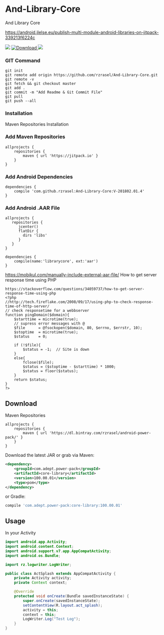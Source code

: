# And-Library-Core
And Library Core

https://android.jlelse.eu/publish-multi-module-android-libraries-on-jitpack-339213f6224c

<a href='https://bintray.com/rzrasel/android-power-pack/android-core-library?source=watch' alt='Get automatic notifications about new "android-core-library" versions'><img src='https://www.bintray.com/docs/images/bintray_badge_color.png'></a>
[ ![Download](https://api.bintray.com/packages/rzrasel/android-power-pack/android-core-library/images/download.svg) ](https://bintray.com/rzrasel/android-power-pack/android-core-library/_latestVersion)
[![](https://jitpack.io/v/rzrasel/And-Library-Core.svg)](https://jitpack.io/#rzrasel/And-Library-Core)

<!--
<a href="https://www.w3schools.com">
<img border="0" alt="W3Schools" src="logo_w3s.gif" width="100" height="100">
</a>
[![](https://jitpack.io/v/rzrasel/And-Library-Core.svg)](https://jitpack.io/#rzrasel/And-Library-Core)

<a href="https://github.com/rzrasel/And-Library-Core" target="_blank">Hello, world!</a>
[link](url){:target="_blank"}
[Link](https://github.com/rzrasel/And-Library-Core "title" target="_blank")
-->

### GIT Command
```git_command
git init
git remote add origin https://github.com/rzrasel/And-Library-Core.git
git remote -v
git fetch && git checkout master
git add .
git commit -m "Add Readme & Git Commit File"
git pull
git push --all
```

### Installation
Maven Repositories Installation

### Add Maven Repositories
```maven_repositories
allprojects {
    repositories {
        maven { url 'https://jitpack.io' }
    }
}
```

### Add Android Dependencies
```android_dependencies
dependencies {
    compile 'com.github.rzrasel:And-Library-Core:V-201802.01.4'
}
```

### Add Android .AAR File
```android_repositories
allprojects {
   repositories {
      jcenter()
      flatDir {
        dirs 'libs'
      }
   }
}
```
```android_dependencies
dependencies {
    compile(name:'librarycore', ext:'aar')
}
```
https://mobikul.com/manually-include-external-aar-file/
How to get server response time using PHP
```android_server_response_time
https://stackoverflow.com/questions/34059737/how-to-get-server-response-time-using-php
<?php
//http://tech.fireflake.com/2008/09/17/using-php-to-check-response-time-of-http-server/
// check responsetime for a webbserver
function pingDomain($domain){
    $starttime = microtime(true);
    // supress error messages with @
    $file      = @fsockopen($domain, 80, $errno, $errstr, 10);
    $stoptime  = microtime(true);
    $status    = 0;

    if (!$file){
        $status = -1;  // Site is down
    }
    else{
        fclose($file);
        $status = ($stoptime - $starttime) * 1000;
        $status = floor($status);
    }
    return $status;
}
?>
```











Download
--------

Maven Repositories
```maven
allprojects {
    repositories {
        maven { url 'https://dl.bintray.com/rzrasel/android-power-pack/' }
    }
}
```

Download the latest JAR or grab via Maven:
```xml
<dependency>
    <groupId>com.adept.power-pack</groupId>
    <artifactId>core-library</artifactId>
    <version>100.00.01</version>
    <type>pom</type>
</dependency>
```
or Gradle:
```groovy
compile 'com.adept.power-pack:core-library:100.00.01'
```

Usage
-----

In your Activity

```java
import android.app.Activity;
import android.content.Context;
import android.support.v7.app.AppCompatActivity;
import android.os.Bundle;

import rz.logwriter.LogWriter;

public class ActSplash extends AppCompatActivity {
    private Activity activity;
    private Context context;

    @Override
    protected void onCreate(Bundle savedInstanceState) {
        super.onCreate(savedInstanceState);
        setContentView(R.layout.act_splash);
        activity = this;
        context = this;
        LogWriter.Log("Test Log");
    }
}
```